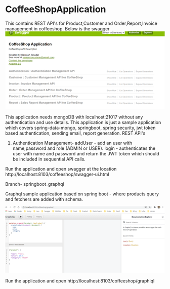 # CoffeeShopApplication
This contains REST API's for Product,Customer and Order,Report,Invoice management in coffeeshop.
Below is the swagger
![Screenshot](Coffeeshop.png)


This application needs mongoDB with localhost:21017 without any authentication and use details.
This application is just a sample application which covers spring-data-mongo, springboot, spring security, jwt token based authentication, sending email, report generation.
REST API's
1. Authentication Management-
addUser - add an user with name,password and role (ADMIN or USER).
login - authenticates the user with name and password and return the JWT token which should be included in sequential API calls.
   
Run the application and open swagger at the location http://localhost:8103/coffeeshop/swagger-ui.html


Branch- springboot_graphql

Graphql sample application based on spring boot - where products query and fetchers are added with schema.

![Screenshot](graphql.png)

Run the application and open
http://localhost:8103/coffeeshop/graphiql